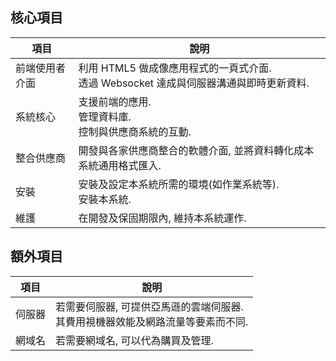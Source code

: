 
## 核心項目

|項目|說明|
|---|---|
|前端使用者介面|利用 HTML5 做成像應用程式的一頁式介面. <br />透過 Websocket 達成與伺服器溝通與即時更新資料.|
|系統核心|支援前端的應用. <br />管理資料庫. <br />控制與供應商系統的互動.|
|整合供應商|開發與各家供應商整合的軟體介面, 並將資料轉化成本系統通用格式匯入. |
|安裝|安裝及設定本系統所需的環境(如作業系統等). <br />安裝本系統.|
|維護|在開發及保固期限內, 維持本系統運作.|

## 額外項目

|項目|說明|
|---|---|
|伺服器|若需要伺服器, 可提供亞馬遜的雲端伺服器. <br />其費用視機器效能及網路流量等要素而不同.|
|網域名|若需要網域名, 可以代為購買及管理.|

